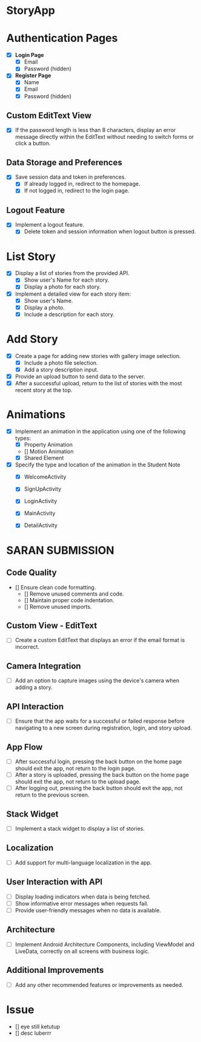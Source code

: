 # StoryApp

# Authentication Pages
- [x] **Login Page**
  - [x] Email
  - [x] Password (hidden)

- [x] **Register Page**
  - [x] Name
  - [x] Email
  - [x] Password (hidden)

## Custom EditText View
  - [x] If the password length is less than 8 characters, display an error message directly within the 
        EditText without needing to switch forms or click a button.

## Data Storage and Preferences
- [x] Save session data and token in preferences.
  - [x] If already logged in, redirect to the homepage.
  - [x] If not logged in, redirect to the login page.

## Logout Feature
- [x] Implement a logout feature.
  - [x] Delete token and session information when logout button is pressed.

# List Story
- [x] Display a list of stories from the provided API.
  - [x] Show user's Name for each story.
  - [x] Display a photo for each story.
- [x] Implement a detailed view for each story item:
  - [x] Show user's Name.
  - [x] Display a photo.
  - [x] Include a description for each story.

# Add Story
- [x] Create a page for adding new stories with gallery image selection.
  - [x] Include a photo file selection.
  - [x] Add a story description input.
- [x] Provide an upload button to send data to the server.
- [x] After a successful upload, return to the list of stories with the most recent story at the top.

# Animations
- [x] Implement an animation in the application using one of the following types:
  - [x] Property Animation
  - [] Motion Animation
  - [x] Shared Element
- [x] Specify the type and location of the animation in the Student Note
  - [x] WelcomeActivity
  - [x] SignUpActivity
  - [x] LoginActivity
  - [x] MainActivity
  - [x] DetailActivity


# SARAN SUBMISSION
## Code Quality

- [] Ensure clean code formatting.
  - [] Remove unused comments and code.
  - [] Maintain proper code indentation.
  - [] Remove unused imports.

## Custom View - EditText

- [ ] Create a custom EditText that displays an error if the email format is incorrect.

## Camera Integration

- [ ] Add an option to capture images using the device's camera when adding a story.

## API Interaction

- [ ] Ensure that the app waits for a successful or failed response before navigating to a new screen during registration, login, and story upload.

## App Flow

- [ ] After successful login, pressing the back button on the home page should exit the app, not return to the login page.
- [ ] After a story is uploaded, pressing the back button on the home page should exit the app, not return to the upload page.
- [ ] After logging out, pressing the back button should exit the app, not return to the previous screen.

## Stack Widget

- [ ] Implement a stack widget to display a list of stories.

## Localization

- [ ] Add support for multi-language localization in the app.

## User Interaction with API

- [ ] Display loading indicators when data is being fetched.
- [ ] Show informative error messages when requests fail.
- [ ] Provide user-friendly messages when no data is available.

## Architecture

- [ ] Implement Android Architecture Components, including ViewModel and LiveData, correctly on all screens with business logic.

## Additional Improvements

- [ ] Add any other recommended features or improvements as needed.

# Issue
- [] eye still ketutup
- [] desc luberrr